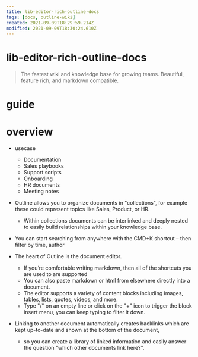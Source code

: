 ```yaml
---
title: lib-editor-rich-outline-docs
tags: [docs, outline-wiki]
created: 2021-09-09T18:29:59.214Z
modified: 2021-09-09T18:30:24.610Z
---
```


# lib-editor-rich-outline-docs

> The fastest wiki and knowledge base for growing teams. 
> Beautiful, feature rich, and markdown compatible.

# guide

# overview
- usecase
  - Documentation
  - Sales playbooks
  - Support scripts
  - Onboarding
  - HR documents
  - Meeting notes

- Outline allows you to organize documents in "collections", for example these could represent topics like Sales, Product, or HR. 
  - Within collections documents can be interlinked and deeply nested to easily build relationships within your knowledge base.
- You can start searching from anywhere with the CMD+K shortcut – then filter by time, author

- The heart of Outline is the document editor. 
  - If you’re comfortable writing markdown, then all of the shortcuts you are used to are supported
  - You can also paste markdown or html from elsewhere directly into a document.
  - The editor supports a variety of content blocks including images, tables, lists, quotes, videos, and more. 
  - Type "/" on an empty line or click on the "+" icon to trigger the block insert menu, you can keep typing to filter it down.

- Linking to another document automatically creates backlinks which are kept up-to-date and shown at the bottom of the document, 
  - so you can create a library of linked information and easily answer the question "which other documents link here?".
